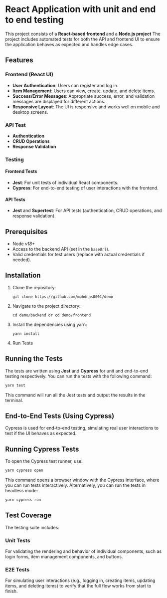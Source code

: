 # React Application with unit and end to end testing

This project consists of a **React-based frontend**  and a **Node.js project** The project includes automated tests for both the API and frontend UI to ensure the application behaves as expected and handles edge cases.

## Features

### Frontend (React UI)
- **User Authentication**: Users can register and log in.
- **Item Management**: Users can view, create, update, and delete items.
- **Success/Error Messages**: Appropriate success, error, and validation messages are displayed for different actions.
- **Responsive Layout**: The UI is responsive and works well on mobile and desktop screens.

### API Test
- **Authentication**
- **CRUD Operations**
- **Response Validation**

### Testing

#### Frontend Tests
- **Jest**: For unit tests of individual React components.
- **Cypress**: For end-to-end testing of user interactions with the frontend.

#### API Tests
- **Jest** and **Supertest**: For API tests (authentication, CRUD operations, and response validation).

## Prerequisites

- Node _v18+_
- Access to the backend API (set in the `baseUrl`).
- Valid credentials for test users (replace with actual credentials if needed).

## Installation

1. Clone the repository:
    
    ```
    git clone https://github.com/mohdnas0001/demo
    ```

2. Navigate to the project directory:
    
    ```
    cd demo/backend or cd demo/frontend
    ```

3. Install the dependencies using yarn:
   
    ```
    yarn install
    ```

4. Run Tests

## Running the Tests

The tests are written using **Jest** and **Cypress** for unit and end-to-end testing respectively. You can run the tests with the following command:

```bash
yarn test
```
This command will run all the Jest tests and output the results in the terminal.

## End-to-End Tests (Using Cypress)
Cypress is used for end-to-end testing, simulating real user interactions to test if the UI behaves as expected.

## Running Cypress Tests
To open the Cypress test runner, use:

```bash
yarn cypress open
```

This command opens a browser window with the Cypress interface, where you can run tests interactively. Alternatively, you can run the tests in headless mode:

```bash
yarn cypress run
```
## Test Coverage
The testing suite includes:

### Unit Tests
For validating the rendering and behavior of individual components, such as login forms, item management components, and buttons.

### E2E Tests
For simulating user interactions (e.g., logging in, creating items, updating items, and deleting items) to verify that the full flow works from start to finish.



